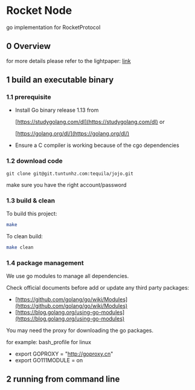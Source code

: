 # Rocket Node

go implementation for RocketProtocol

## 0 Overview

for more details please refer to the lightpaper: [link](http://git.tuntunhz.com/tequila/opendocs/-/blob/master/0000-rocket-lightpaper/lightpaper.md)

## 1 build an executable binary

### 1.1 prerequisite

- Install Go binary release 1.13 from

  [https://studygolang.com/dl](https://studygolang.com/dl) or

  [https://golang.org/dl/](https://golang.org/dl/)
- Ensure a C compiler is working because of the cgo dependencies

### 1.2 download code
```
git clone git@git.tuntunhz.com:tequila/jojo.git
```

make sure you have the right account/password

### 1.3 build & clean

To build this project:

```sh
make
```

To clean build:

```sh
make clean
```

### 1.4 package management

We use go modules to manage all dependencies.

Check official documents before add or update any third party packages:

- [https://github.com/golang/go/wiki/Modules](https://github.com/golang/go/wiki/Modules)
- [https://blog.golang.org/using-go-modules](https://blog.golang.org/using-go-modules)

You may need the proxy for downloading the go packages.

for example: bash_profile for linux
- export GOPROXY = "http://goproxy.cn" 
- export GO111MODULE = on

## 2 running from command line
